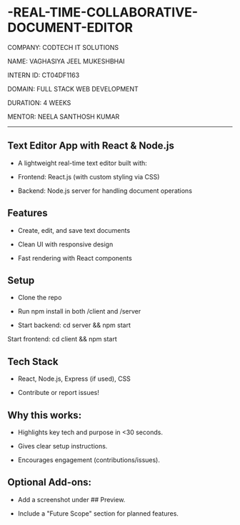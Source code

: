 # -REAL-TIME-COLLABORATIVE-DOCUMENT-EDITOR

COMPANY: CODTECH IT SOLUTIONS

NAME: VAGHASIYA JEEL MUKESHBHAI

INTERN ID: CT04DF1163

DOMAIN: FULL STACK WEB DEVELOPMENT

DURATION: 4 WEEKS

MENTOR: NEELA SANTHOSH KUMAR

---

## Text Editor App with React & Node.js
- A lightweight real-time text editor built with:

- Frontend: React.js (with custom styling via CSS)

- Backend: Node.js server for handling document operations

## Features
- Create, edit, and save text documents

- Clean UI with responsive design

- Fast rendering with React components

## Setup
- Clone the repo

- Run npm install in both /client and /server

- Start backend: cd server && npm start

Start frontend: cd client && npm start

## Tech Stack
- React, Node.js, Express (if used), CSS

- Contribute or report issues!

## Why this works:

- Highlights key tech and purpose in <30 seconds.

- Gives clear setup instructions.

- Encourages engagement (contributions/issues).

## Optional Add-ons:

- Add a screenshot under ## Preview.

- Include a "Future Scope" section for planned features.

